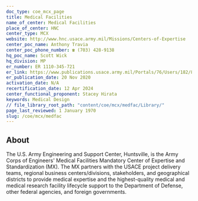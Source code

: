 ```yaml
---
doc_type: coe_mcx_page 
title: Medical Facilities
name_of_center: Medical Facilities
place_of_center: HNC
center_type: MCX
website: http://www.hnc.usace.army.mil/Missions/Centers-of-Expertise
center_poc_name: Anthony Travia
center_poc_phone_number: ☎ (703) 428-9138
hq_poc_name: Scott Wick
hq_division: MP
er_number: ER 1110-345-721
er_link: https://www.publications.usace.army.mil/Portals/76/Users/182/86/2486/1ER%201110-345-721.pdf?ver=UOM98EcXWcp-HzrHbyxhSw%3d%3d
er_publication_date: 20 Nov 2020
activation_date: N/A
recertification_date: 12 Apr 2024
center_functional_proponent: Stacey Hirata
keywords: Medical Design
// file_library_root_path: "content/coe/mcx/medfac/Library/" 
page_last_reviewed: 1 January 1970 
slug: /coe/mcx/medfac
---
```


## About 

The U.S. Army Engineering and Support Center, Huntsville, is the Army Corps of Engineers' Medical Facilities Mandatory Center of Expertise and Standardization (MX). The MX partners with the USACE project delivery teams, regional business centers/divisions, stakeholders, and geographical districts to provide medical expertise and the highest-quality medical and medical research facility lifecycle support to the Department of Defense, other federal agencies, and foreign governments. 

 
